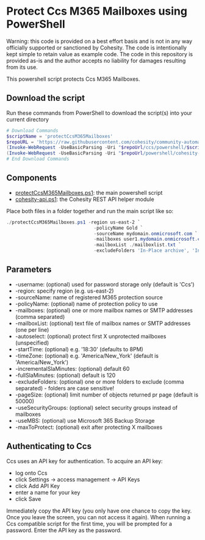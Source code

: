 # Protect Ccs M365 Mailboxes using PowerShell

Warning: this code is provided on a best effort basis and is not in any way officially supported or sanctioned by Cohesity. The code is intentionally kept simple to retain value as example code. The code in this repository is provided as-is and the author accepts no liability for damages resulting from its use.

This powershell script protects Ccs M365 Mailboxes.

## Download the script

Run these commands from PowerShell to download the script(s) into your current directory

```powershell
# Download Commands
$scriptName = 'protectCcsM365Mailboxes'
$repoURL = 'https://raw.githubusercontent.com/cohesity/community-automation-samples/main'
(Invoke-WebRequest -UseBasicParsing -Uri "$repoUrl/ccs/powershell/$scriptName/$scriptName.ps1").content | Out-File "$scriptName.ps1"; (Get-Content "$scriptName.ps1") | Set-Content "$scriptName.ps1"
(Invoke-WebRequest -UseBasicParsing -Uri "$repoUrl/powershell/cohesity-api/cohesity-api.ps1").content | Out-File cohesity-api.ps1; (Get-Content cohesity-api.ps1) | Set-Content cohesity-api.ps1
# End Download Commands
```

## Components

* [protectCcsM365Mailboxes.ps1](https://raw.githubusercontent.com/cohesity/community-automation-samples/main/ccs/powershell/protectCcsM365Mailboxes/protectCcsM365Mailboxes.ps1): the main powershell script
* [cohesity-api.ps1](https://raw.githubusercontent.com/cohesity/community-automation-samples/main/powershell/cohesity-api/cohesity-api.ps1): the Cohesity REST API helper module

Place both files in a folder together and run the main script like so:

```powershell
./protectCcsM365Mailboxes.ps1 -region us-east-2 `
                                -policyName Gold `
                                -sourceName mydomain.onmicrosoft.com `
                                -mailboxes user1.mydomain.onmicrosoft.com, user2.mydomain.onmicrosoft.com `
                                -mailboxList ./mailboxlist.txt `
                                -excludeFolders 'In-Place archive', 'Infected Items'
```

## Parameters

* -username: (optional) used for password storage only (default is 'Ccs')
* -region: specify region (e.g. us-east-2)
* -sourceName: name of registered M365 protection source
* -policyName: (optional) name of protection policy to use
* -mailboxes: (optional) one or more mailbox names or SMTP addresses (comma separated)
* -mailboxList: (optional) text file of mailbox names or SMTP addresses (one per line)
* -autoselect: (optional) protect first X unprotected mailboxes (unspecified)
* -startTime: (optional) e.g. '18:30' (defaults to 8PM)
* -timeZone: (optional) e.g. 'America/New_York' (default is 'America/New_York')
* -incrementalSlaMinutes: (optional) default 60
* -fullSlaMinutes: (optional) default is 120
* -excludeFolders: (optional) one or more folders to exclude (comma separated) - folders are case sensitive!
* -pageSize: (optional) limit number of objects returned pr page (default is 50000)
* -useSecurityGroups: (optional) select security groups instead of mailboxes
* -useMBS: (optional) use Microsoft 365 Backup Storage
* -maxToProtect: (optional) exit after protecting X mailboxes

## Authenticating to Ccs

Ccs uses an API key for authentication. To acquire an API key:

* log onto Ccs
* click Settings -> access management -> API Keys
* click Add API Key
* enter a name for your key
* click Save

Immediately copy the API key (you only have one chance to copy the key. Once you leave the screen, you can not access it again). When running a Ccs compatible script for the first time, you will be prompted for a password. Enter the API key as the password.
